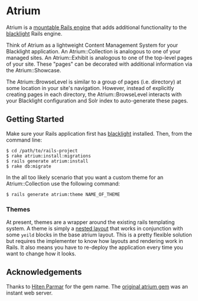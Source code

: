 # Atrium

Atrium is a [mountable Rails engine](http://guides.rubyonrails.org/engines.html)
that adds additional functionality to the
[blacklight](https://github.com/projectblacklight/blacklight) Rails engine.

Think of Atrium as a lightweight Content Management System for your Blacklight
application. An Atrium::Collection is analogous to one of your managed sites. An
Atrium::Exhibit is analogous to one of the top-level pages of your site. These
"pages" can be decorated with additional information via the Atrium::Showcase.

The Atrium::BrowseLevel is similar to a group of pages (i.e. directory) at some
location in your site's navigation. However, instead of explicitly creating
pages in each directory, the Atrium::BrowseLevel interacts with your Blacklight
configuration and Solr index to auto-generate these pages.

## Getting Started

Make sure your Rails application first has
[blacklight](https://github.com/projectblacklight/blacklight) installed. Then,
from the command line:

    $ cd /path/to/rails-project
    $ rake atrium:install:migrations
    $ rails generate atrium:install
    $ rake db:migrate

In the all too likely scenario that you want a custom theme for an
Atrium::Collection use the following command:

    $ rails generate atrium:theme NAME_OF_THEME

### Themes

At present, themes are a wrapper around the existing rails templating system. A
theme is simply a [nested layout][3] that works in conjunction with some `yeild`
blocks in the base atrium layout. This is a pretty flexible solution but
requires the implementer to know how layouts and rendering work in Rails. It
also means you have to re-deploy the application every time you want to change
how it looks.

## Acknowledgements
Thanks to [Hiten Parmar][4] for the gem name. The [original atrium gem][5] was
an instant web server.

[1]: https://jira.duraspace.org/browse/HYGALL
[2]: https://github.com/projectblacklight/blacklight
[3]: http://guides.rubyonrails.org/layouts_and_rendering.html#using-nested-layouts
[4]: http://www.hitenparmar.com/
[5]: https://github.com/hrp/atrium

